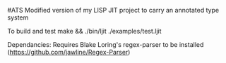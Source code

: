 #ATS
Modified version of my LISP JIT project to carry an annotated type system

To build and test make && ./bin/ljit ./examples/test.ljit

Dependancies: Requires Blake Loring's regex-parser to be installed (https://github.com/jawline/Regex-Parser)